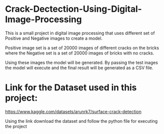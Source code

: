 # Crack-Dectection-Using-Digital-Image-Processing
This is a small project in digital image processing that uses different set of Positive and Negative images to create a model. 

Positive image set is a set of 20000 images of different cracks on the bricks where the Negative set is a set of 20000 images of bricks with no cracks.

Using these images the model will be generated. By passing the test inages the model will execute and the final result will be generated as a CSV file.

# Link for the Dataset used in this project:
https://www.kaggle.com/datasets/arunrk7/surface-crack-detection

Using the link download the dataset and follow the python file for executing the project

